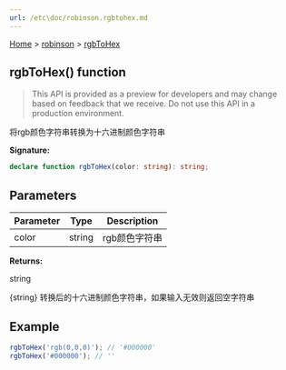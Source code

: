 ```yaml
---
url: /etc\doc/robinson.rgbtohex.md
---
```

[Home](./index.md) > [robinson](./robinson.md) > [rgbToHex](./robinson.rgbtohex.md)

## rgbToHex() function

> This API is provided as a preview for developers and may change based on feedback that we receive. Do not use this API in a production environment.

将rgb颜色字符串转换为十六进制颜色字符串

**Signature:**

```typescript
declare function rgbToHex(color: string): string;
```

## Parameters

|  Parameter | Type | Description |
|  --- | --- | --- |
|  color | string | rgb颜色字符串 |

**Returns:**

string

{string} 转换后的十六进制颜色字符串，如果输入无效则返回空字符串

## Example

```javascript
rgbToHex('rgb(0,0,0)'); // '#000000'
rgbToHex('#000000'); // ''
```
